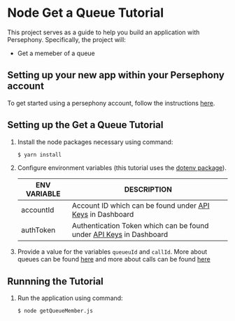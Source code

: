 # Node Get a Queue Tutorial

This project serves as a guide to help you build an application with Persephony. Specifically, the project will:

- Get a memeber of a queue

## Setting up your new app within your Persephony account

To get started using a persephony account, follow the instructions [here](https://persephony-docs.readme.io/docs/getting-started-with-persephony).

## Setting up the Get a Queue Tutorial

1. Install the node packages necessary using command:

   ```bash
   $ yarn install
   ```

2. Configure environment variables (this tutorial uses the [dotenv package](https://www.npmjs.com/package/dotenv)).

   | ENV VARIABLE            | DESCRIPTION                                                                                                                                                                             |
   | ----------------------- | --------------------------------------------------------------------------------------------------------------------------------------------------------------------------------------- |
   | accountId              | Account ID which can be found under [API Keys](https://www.persephony.com/dashboard/portal/account/authentication) in Dashboard                                                         |
   | authToken              | Authentication Token which can be found under [API Keys](https://www.persephony.com/dashboard/portal/account/authentication) in Dashboard                                               |

3. Provide a value for the variables `queueuId` and `callId`. More about queues can be found [here](https://docs.persephony.com/reference/queues-1) and more about calls can be found [here](https://docs.persephony.com/reference/calls-1)

## Runnning the Tutorial

1. Run the application using command:

   ```bash
   $ node getQueueMember.js
   ```

